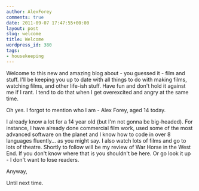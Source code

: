 ```yaml
---
author: AlexForey
comments: true
date: 2011-09-07 17:47:55+00:00
layout: post
slug: welcome
title: Welcome
wordpress_id: 380
tags:
- housekeeping
---
```


Welcome to this new and amazing blog about - you guessed it - film and stuff. I'll be keeping you up to date with all things to do with making films, watching films, and other life-ish stuff. Have fun and don't hold it against me if I rant. I tend to do that when I get overexcited and angry at the same time.

Oh yes. I forgot to mention who I am - Alex Forey, aged 14 today.

I already know a lot for a 14 year old (but I'm not gonna be big-headed). For instance, I have already done commercial film work, used some of the most advanced software on the planet and I know how to code in over 8 languages fluently... as you might say. I also watch lots of films and go to lots of theatre. Shortly to follow will be my review of War Horse in the West End. If you don't know where that is you shouldn't be here. Or go look it up - I don't want to lose readers.

Anyway,

Until next time.
